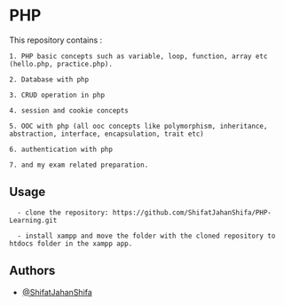 
# PHP 

This repository contains : 

```
1. PHP basic concepts such as variable, loop, function, array etc (hello.php, practice.php).

2. Database with php 

3. CRUD operation in php

4. session and cookie concepts

5. OOC with php (all ooc concepts like polymorphism, inheritance, abstraction, interface, encapsulation, trait etc)

6. authentication with php

7. and my exam related preparation.
```
## Usage

```
  - clone the repository: https://github.com/ShifatJahanShifa/PHP-Learning.git

  - install xampp and move the folder with the cloned repository to htdocs folder in the xampp app.
```


## Authors

- [@ShifatJahanShifa](https://www.github.com/ShifatJahanShifa)

